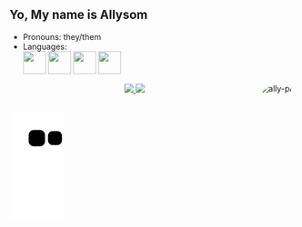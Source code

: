 ## Yo, My name is Allysom


          
- Pronouns: they/them
- Languages:  
               <img width="40" height="40" src="https://cdn.jsdelivr.net/gh/devicons/devicon/icons/php/php-original.svg" /> 
               <img width="40" height="40" src="https://cdn.jsdelivr.net/gh/devicons/devicon/icons/react/react-original.svg" />
               <img width="40" height="40" src="https://cdn.jsdelivr.net/gh/devicons/devicon/icons/nodejs/nodejs-original-wordmark.svg" />
               <img width="40" height="40" src="https://cdn.jsdelivr.net/gh/devicons/devicon/icons/javascript/javascript-original.svg" />
          
          
          
                   

<div align="center">
  <a href="https://github.com/AllysomFernando">
  <img height="180em" src="https://github-readme-stats.vercel.app/api?username=AllysomFernando&show_icons=true&theme=tokyonight&include_all_commits=true&count_private=true"/>
    <img height="180em" src="https://github-readme-stats.vercel.app/api/top-langs/?username=AllysomFernando&layout=compact&langs_count=7&theme=tokyonight"/>
   <img align="right" alt="ally-pic" height="150" style="border-radius:50px;" src="https://64.media.tumblr.com/c04adff246884148742620aafea5d7f5/0faca17eb1786652-82/s1280x1920/6c3fa91cf87c1e0acbea6f07e33ee0cf668882ea.gifv">
</div>

  

</div>

##
![Snake animation](https://github.com/AllysomFernando/AllysomFernando/blob/output/github-contribution-grid-snake.svg)
